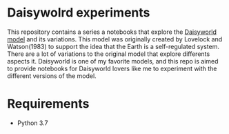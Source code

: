 # Daisywolrd experiments

This repository contains a series a notebooks that explore the [Daisyworld model](https://en.wikipedia.org/wiki/Daisyworld) and its variations. This model was originally created by Lovelock and Watson(1983) to support the idea that the Earth is a self-regulated system. There are a lot of variations to the original model that explore differents aspects it.  Daisyworld is one of my favorite models, and this repo is aimed to provide notebooks for Daisyworld lovers like me to experiment with the different versions of the model.


# Requirements

- Python 3.7
